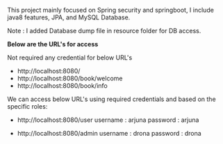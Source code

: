 This project mainly focused on Spring security and springboot, I include java8 features, JPA, and MySQL Database.

Note : I added Database dump file in resource folder for DB access.

**Below are the URL's for access**

Not required any credential for below URL's

* http://localhost:8080/
* http://localhost:8080/book/welcome
* http://localhost:8080/book/info


We can access below URL's using required credentials and based on the specific roles:

*  http://localhost:8080/user
   username : arjuna
   password : arjuna



*  http://localhost:8080/admin
   username : drona
   password : drona



